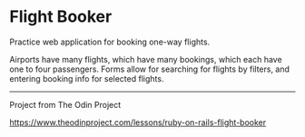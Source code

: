 # Flight Booker

Practice web application for booking one-way flights.

Airports have many flights, which have many bookings, which each have one to four passengers. Forms allow
 for searching for flights by filters, and entering booking info for selected
flights.

-----
Project from The Odin Project

https://www.theodinproject.com/lessons/ruby-on-rails-flight-booker
